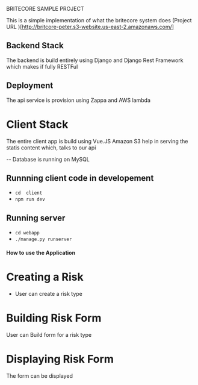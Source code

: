 
BRITECORE SAMPLE PROJECT

This is a simple implementation of what the britecore system does
(Project URL )[http://britcore-peter.s3-website.us-east-2.amazonaws.com/]


## Backend Stack
The backend is build entirely using Django and Django Rest Framework
which makes if fully RESTFul
## Deployment 
The api service is provision using Zappa and AWS lambda 


# Client Stack
The entire client app is build using Vue.JS
Amazon S3 help in serving the statis content which, talks to our api

-- Database is running on MySQL


## Runnning client code in developement
- `cd  client`
- `npm run dev`

## Running server 
- `cd webapp`
- `./manage.py runserver`


#### How to use the Application

# Creating a Risk
- User can create a risk type
# Building Risk Form
User can Build form for a risk type
# Displaying Risk Form
The form can be displayed